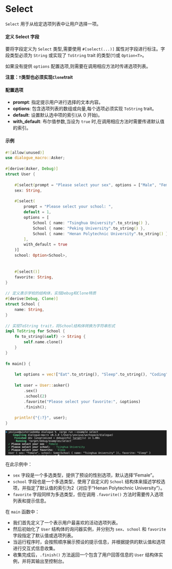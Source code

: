 Select
=========

`Select` 用于从给定选项列表中让用户选择一项。

#### 定义 Select 字段

要将字段定义为 `Select` 类型,需要使用 `#[select(...)]` 属性对字段进行标注。字段类型必须为 `String` 或实现了 `ToString` trait 的类型(`T`)或 `Option<T>`。

如果没有提供 `options` 配置选项,则需要在调用相应方法时传递选项列表。

**注意：`T`类型也必须实现`Clone`trait**



#### 配置选项

- **prompt**: 指定提示用户进行选择的文本内容。
- **options**: 包含选项列表的数组或向量,每个选项必须实现 `ToString` trait。
- **default**: 设置默认选中项的索引(从 0 开始)。
- **with_default**: 布尔值参数,当设为 `true` 时,在调用相应方法时需要传递默认值的索引。



#### 示例

```rust
#![allow(unused)]
use dialogue_macro::Asker;

#[derive(Asker, Debug)]
struct User {
    
    #[select(prompt = "Please select your sex", options = ["Male", "Female", "Other"], default = 1)]
    sex: String,

    #[select(
        prompt = "Please select your school: ",
        default = 1,
        options = [
            School { name: "Tsinghua University".to_string() },
            School { name: "Peking University".to_string() },
            School { name: "Henan Polytechnic University".to_string() }
        ],
        with_default = true
    )]
    school: Option<School>,


    #[select()]
    favorite: String,
}

// 定义表示学校的结构体，实现Debug和Clone特质
#[derive(Debug, Clone)]
struct School {
    name: String,
}

// 实现ToString trait，将School结构体转换为字符串形式
impl ToString for School {
    fn to_string(&self) -> String {
        self.name.clone()
    }
}

fn main() {

    let options = vec!["Eat".to_string(), "Sleep".to_string(), "Coding".to_string()];

    let user = User::asker()
        .sex()
        .school(2)
        .favorite("Please select your favorite:", &options)
        .finish();

    println!("{:?}", user);
}

```

![image-20240316142544158](select.assets/image-20240316142544158.png)

在此示例中：

- `sex` 字段是一个多选类型，提供了预设的性别选项，默认选择“Female”。
- `school` 字段也是一个多选类型，使用了自定义的 `School` 结构体来描述学校选项，并指定了默认值的索引为2（对应于“Henan Polytechnic University”）。
- `favorite` 字段同样为多选类型，但在调用 `.favorite()` 方法时需要传入选项列表和提示信息。

在 `main` 函数中：

- 我们首先定义了一个表示用户最喜欢的活动选项列表。
- 然后初始化了 `User` 结构体的询问器实例，并分别为 `sex`、`school` 和 `favorite` 字段指定了默认值或选项列表。
- 当运行程序时，会按照顺序展示预设的提示信息，并根据提供的默认值和选项进行交互式信息收集。
- 收集完成后，`.finish()` 方法返回一个包含了用户回答信息的 `User` 结构体实例，并将其输出至控制台。
